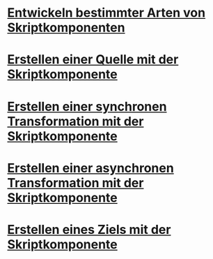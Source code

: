 # [Entwickeln bestimmter Arten von Skriptkomponenten](developing-specific-types-of-script-components.md)
# [Erstellen einer Quelle mit der Skriptkomponente](creating-a-source-with-the-script-component.md)
# [Erstellen einer synchronen Transformation mit der Skriptkomponente](creating-a-synchronous-transformation-with-the-script-component.md)
# [Erstellen einer asynchronen Transformation mit der Skriptkomponente](creating-an-asynchronous-transformation-with-the-script-component.md)
# [Erstellen eines Ziels mit der Skriptkomponente](creating-a-destination-with-the-script-component.md)
